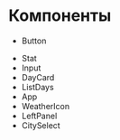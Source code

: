 # Компоненты

- Button

* Stat
* Input
* DayCard
* ListDays
* App
* WeatherIcon
* LeftPanel
* CitySelect
